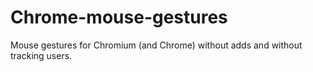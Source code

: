 Chrome-mouse-gestures
=====================

Mouse gestures for Chromium (and Chrome) without adds and without tracking users.
